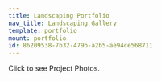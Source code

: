 ```yaml
---
title: Landscaping Portfolio
nav_title: Landscaping Gallery
template: portfolio
mount: portfolio
id: 86209538-7b32-479b-a2b5-ae94ce568711
---
```

Click to see Project Photos.

